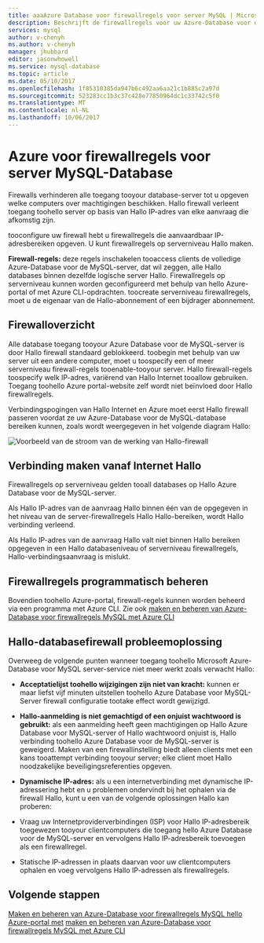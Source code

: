 ```yaml
---
title: aaaAzure Database voor firewallregels voor server MySQL | Microsoft Docs
description: Beschrijft de firewallregels voor uw Azure-Database voor de MySQL-server.
services: mysql
author: v-chenyh
ms.author: v-chenyh
manager: jhubbard
editor: jasonwhowell
ms.service: mysql-database
ms.topic: article
ms.date: 05/10/2017
ms.openlocfilehash: 1f85310385da947b6c492aa6aa21c1b885c2a97d
ms.sourcegitcommit: 523283cc1b3c37c428e77850964dc1c33742c5f0
ms.translationtype: MT
ms.contentlocale: nl-NL
ms.lasthandoff: 10/06/2017
---
```

# <a name="azure-database-for-mysql-server-firewall-rules"></a>Azure voor firewallregels voor server MySQL-Database
Firewalls verhinderen alle toegang tooyour database-server tot u opgeven welke computers over machtigingen beschikken. Hallo firewall verleent toegang toohello server op basis van Hallo IP-adres van elke aanvraag die afkomstig zijn.

tooconfigure uw firewall hebt u firewallregels die aanvaardbaar IP-adresbereiken opgeven. U kunt firewallregels op serverniveau Hallo maken.

**Firewall-regels:** deze regels inschakelen tooaccess clients de volledige Azure-Database voor de MySQL-server, dat wil zeggen, alle Hallo databases binnen dezelfde logische server Hallo. Firewallregels op serverniveau kunnen worden geconfigureerd met behulp van hello Azure-portal of met Azure CLI-opdrachten. toocreate serverniveau firewallregels, moet u de eigenaar van de Hallo-abonnement of een bijdrager abonnement.

## <a name="firewall-overview"></a>Firewalloverzicht
Alle database toegang tooyour Azure Database voor de MySQL-server is door Hallo firewall standaard geblokkeerd. toobegin met behulp van uw server uit een andere computer, moet u toospecify een of meer serverniveau firewall-regels tooenable-tooyour server. Hallo firewall-regels toospecify welk IP-adres, variërend van Hallo Internet tooallow gebruiken. Toegang toohello Azure portal-website zelf wordt niet beïnvloed door Hallo firewallregels.

Verbindingspogingen van Hallo Internet en Azure moet eerst Hallo firewall passeren voordat ze uw Azure-Database voor de MySQL-database bereiken kunnen, zoals wordt weergegeven in het volgende diagram Hallo:

![Voorbeeld van de stroom van de werking van Hallo-firewall](./media/concepts-firewall-rules/1-firewall-concept.png)

## <a name="connecting-from-hello-internet"></a>Verbinding maken vanaf Internet Hallo
Firewallregels op serverniveau gelden tooall databases op Hallo Azure Database voor de MySQL-server.

Als Hallo IP-adres van de aanvraag Hallo binnen één van de opgegeven in het niveau van de server-firewallregels Hallo Hallo-bereiken, wordt Hallo verbinding verleend.

Als Hallo IP-adres van de aanvraag Hallo valt niet binnen Hallo bereiken opgegeven in een Hallo databaseniveau of serverniveau firewallregels, Hallo-verbindingsaanvraag is mislukt.

## <a name="programmatically-managing-firewall-rules"></a>Firewallregels programmatisch beheren
Bovendien toohello Azure-portal, firewall-regels kunnen worden beheerd via een programma met Azure CLI. Zie ook [maken en beheren van Azure-Database voor firewallregels MySQL met Azure CLI](./howto-manage-firewall-using-cli.md)

## <a name="troubleshooting-hello-database-firewall"></a>Hallo-databasefirewall probleemoplossing
Overweeg de volgende punten wanneer toegang toohello Microsoft Azure-Database voor MySQL server-service niet meer werkt zoals verwacht Hallo:

* **Acceptatielijst toohello wijzigingen zijn niet van kracht:** kunnen er maar liefst vijf minuten uitstellen toohello Azure Database voor MySQL-Server firewall configuratie tootake effect wordt gewijzigd.

* **Hallo-aanmelding is niet gemachtigd of een onjuist wachtwoord is gebruikt:** als een aanmelding heeft geen machtigingen op Hallo Azure Database voor MySQL-server of Hallo wachtwoord onjuist is, Hallo verbinding toohello Azure Database voor de MySQL-server is geweigerd. Maken van een firewallinstelling biedt alleen clients met een kans tooattempt verbinding tooyour server; elke client moet Hallo noodzakelijke beveiligingsreferenties opgeven.

* **Dynamische IP-adres:** als u een internetverbinding met dynamische IP-adressering hebt en u problemen ondervindt bij het ophalen via de firewall Hallo, kunt u een van de volgende oplossingen Hallo kan proberen:

* Vraag uw Internetproviderverbindingen (ISP) voor Hallo IP-adresbereik toegewezen tooyour clientcomputers die toegang hello Azure Database voor de MySQL-server en vervolgens Hallo IP-adresbereik toevoegen als een firewallregel.

* Statische IP-adressen in plaats daarvan voor uw clientcomputers ophalen en voeg vervolgens Hallo IP-adressen als firewallregels.

## <a name="next-steps"></a>Volgende stappen

[Maken en beheren van Azure-Database voor firewallregels MySQL hello Azure-portal met](./howto-manage-firewall-using-portal.md)
[maken en beheren van Azure-Database voor firewallregels MySQL met Azure CLI](./howto-manage-firewall-using-cli.md)
